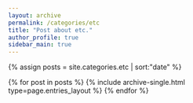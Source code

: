 ```yaml
---
layout: archive
permalink: /categories/etc
title: "Post about etc."
author_profile: true
sidebar_main: true
---
```


{% assign posts = site.categories.etc | sort:"date" %}

{% for post in posts %}
  {% include archive-single.html type=page.entries_layout %}
{% endfor %}
